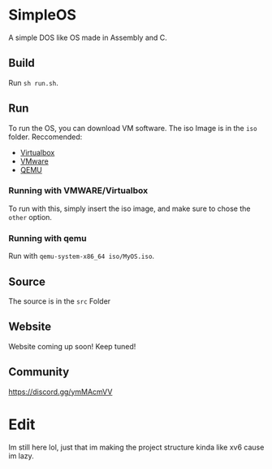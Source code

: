 # SimpleOS
A simple DOS like OS made in Assembly and C. 

## Build
Run `sh run.sh`. 

## Run
To run the OS, you can download VM software.
The iso Image is in the `iso` folder.
Reccomended:
- [Virtualbox](https://www.virtualbox.org/wiki/Downloads)
- [VMware](https://my.vmware.com/web/vmware/downloads/info/slug/desktop_end_user_computing/vmware_fusion/12_0)
- [QEMU](https://www.qemu.org)

### Running with VMWARE/Virtualbox
To run with this, simply insert the iso image, and make sure to chose the `other` option.

### Running with qemu
Run with `qemu-system-x86_64 iso/MyOS.iso`.

## Source
The source is in the `src` Folder

## Website
Website coming up soon! Keep tuned!

## Community
https://discord.gg/ymMAcmVV

# Edit
Im still here lol, just that im making the project structure kinda like xv6 cause im lazy.

